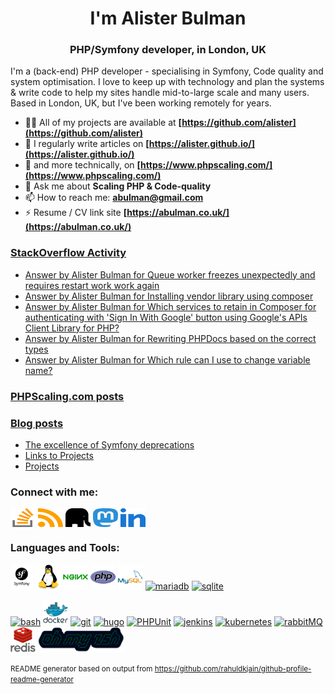 <h1 align="center">I'm Alister Bulman</h1>
<h3 align="center">PHP/Symfony developer, in London, UK</h3>

I'm a (back-end) PHP developer - specialising in Symfony, Code quality and system optimisation. I love to keep up with technology and plan the systems & write code to help my sites handle mid-to-large scale and many users. Based in London, UK, but I've been working remotely for years.


- 👨‍💻 All of my projects are available at **[https://github.com/alister](https://github.com/alister)**
- 📝 I regularly write articles on **[https://alister.github.io/](https://alister.github.io/)**
- 📝 and more technically, on **[https://www.phpscaling.com/](https://www.phpscaling.com/)**
- 💬 Ask me about **Scaling PHP & Code-quality**
- 📫 How to reach me: **abulman@gmail.com**
- ⚡ Resume / CV link site **[https://abulman.co.uk/](https://abulman.co.uk/)**

### [StackOverflow Activity](https://stackoverflow.com/users/6216)
<!-- STACKOVERFLOW:START -->
- [Answer by Alister Bulman for Queue worker freezes unexpectedly and requires restart work work again](https://stackoverflow.com/questions/77755825/queue-worker-freezes-unexpectedly-and-requires-restart-work-work-again/77758946#77758946)
- [Answer by Alister Bulman for Installing vendor library using composer](https://stackoverflow.com/questions/77466723/installing-vendor-library-using-composer/77466782#77466782)
- [Answer by Alister Bulman for Which services to retain in Composer for authenticating with &#39;Sign In With Google&#39; button using Google&#39;s APIs Client Library for PHP?](https://stackoverflow.com/questions/77280133/which-services-to-retain-in-composer-for-authenticating-with-sign-in-with-googl/77317327#77317327)
- [Answer by Alister Bulman for Rewriting PHPDocs based on the correct types](https://stackoverflow.com/questions/76497668/rewriting-phpdocs-based-on-the-correct-types/77218104#77218104)
- [Answer by Alister Bulman for Which rule can I use to change variable name?](https://stackoverflow.com/questions/75309289/which-rule-can-i-use-to-change-variable-name/75315862#75315862)
<!-- STACKOVERFLOW:END -->

### [PHPScaling.com posts](https://www.phpscaling.com/)
<!-- PHPSCALING-LIST:START -->
<!-- PHPSCALING-LIST:END -->

### [Blog posts](https://alister.github.io/)
<!-- BLOG-POST-LIST:START -->
- [The excellence of Symfony deprecations](https://alister.github.io/blog/2022/12/21/the-excellence-of-symfony-deprecations/)
- [Links to Projects](https://alister.github.io/blog/2022/03/07/links-to-projects/)
- [Projects](https://alister.github.io/projects/)
<!-- BLOG-POST-LIST:END -->

<h3 align="left">Connect with me:</h3>
<p align="left">
<a href="https://stackoverflow.com/users/6216" target="blank"><img align="center" src="./images/stack-overflow.svg" alt="Alister Bulman @ Stackoverflow" height="30" width="40" /></a>
<a href="https://alister.github.io/" target="blank"><img align="center" src="./images/rss.svg" alt="alister.github.io tech-blog" title="alister.github.io tech-blog" height="30" width="40" /></a>
<a href="https://www.phpscaling.com/" target="blank"><img align="center" src="./images/elephpant.svg" alt="www.phpscaling.com tech-blog" title="www.phpscaling.com tech-blog" height="30" width="40" /></a>
<a href="https://mastodon.cloud/@Alister" target="blank"><img align="center" src="./images/Mastodon_Logotype_Simple.svg" alt="@Alister@mastodon.cloud" height="30" width="40" /></a>
<a href="https://www.linkedin.com/in/alisterbulman/" target="blank"><img align="center" src="./images/linked-in-alt.svg" alt="alister.bulman @ LinkedIn" height="30" width="40" /></a>
</p>

<h3 align="left">Languages and Tools:</h3>
<p align="left">
  <a href="https://symfony.com" target="_blank" rel="noreferrer"><img src="./images/symfony_black_03.svg" alt="symfony" height="40"/></a>
  <a href="https://www.linux.org/" target="_blank" rel="noreferrer"><img src="https://raw.githubusercontent.com/devicons/devicon/master/icons/linux/linux-original.svg" alt="linux" height="40"/></a>
  <a href="https://www.nginx.com" target="_blank" rel="noreferrer"><img src="https://raw.githubusercontent.com/devicons/devicon/master/icons/nginx/nginx-original.svg" alt="nginx" height="40"/></a> <a href="https://www.php.net" target="_blank" rel="noreferrer"><img src="https://raw.githubusercontent.com/devicons/devicon/master/icons/php/php-original.svg" alt="php" height="40"/></a>
  <a href="https://www.mysql.com/" target="_blank" rel="noreferrer"><img src="https://raw.githubusercontent.com/devicons/devicon/master/icons/mysql/mysql-original-wordmark.svg" alt="mysql" height="40"/></a>
  <a href="https://mariadb.org/" target="_blank" rel="noreferrer"><img src="https://www.vectorlogo.zone/logos/mariadb/mariadb-icon.svg" alt="mariadb" height="40"/></a>
  <a href="https://www.sqlite.org/" target="_blank" rel="noreferrer"><img src="https://www.vectorlogo.zone/logos/sqlite/sqlite-icon.svg" alt="sqlite" height="40"/></a>

  <a href="https://www.gnu.org/software/bash/" target="_blank" rel="noreferrer"><img src="https://www.vectorlogo.zone/logos/gnu_bash/gnu_bash-icon.svg" alt="bash" width="40" height="40"/></a>
  <a href="https://www.docker.com/" target="_blank" rel="noreferrer"><img src="https://raw.githubusercontent.com/devicons/devicon/master/icons/docker/docker-original-wordmark.svg" alt="docker" width="40" height="40"/></a>
  <a href="https://git-scm.com/" target="_blank" rel="noreferrer"><img src="https://www.vectorlogo.zone/logos/git-scm/git-scm-icon.svg" alt="git" width="40" height="40"/></a>
  <a href="https://gohugo.io/" target="_blank" rel="noreferrer"><img src="https://api.iconify.design/logos-hugo.svg" alt="hugo" height="40"/></a>
  <a href="[https://jasmine.github.io/](https://phpunit.de/)" target="_blank" rel="noreferrer"><img src="https://phpunit.de/img/phpunit.svg" alt="PHPUnit" height="40"/></a>
  <a href="https://www.jenkins.io" target="_blank" rel="noreferrer"><img src="https://www.vectorlogo.zone/logos/jenkins/jenkins-icon.svg" alt="jenkins" width="40" height="40"/></a>
  <a href="https://kubernetes.io" target="_blank" rel="noreferrer"><img src="https://www.vectorlogo.zone/logos/kubernetes/kubernetes-icon.svg" alt="kubernetes" width="40" height="40"/></a>
  <a href="https://www.rabbitmq.com" target="_blank" rel="noreferrer"><img src="https://www.vectorlogo.zone/logos/rabbitmq/rabbitmq-icon.svg" alt="rabbitMQ" width="40" height="40"/></a>
  <a href="https://redis.io" target="_blank" rel="noreferrer"><img src="https://raw.githubusercontent.com/devicons/devicon/master/icons/redis/redis-original-wordmark.svg" alt="redis" width="40" height="40"/></a>
  <a href="https://github.com/ohmyzsh/ohmyzsh" target="_blank" rel="noreferrer"><img src="./images/oh-my-zsh.png" alt="oh-my-zsh" height="40"/></a>
</p>


<!--
### Hi there 👋
**alister/alister** is a ✨ _special_ ✨ repository because its `README.md` (this file) appears on your GitHub profile.

Here are some ideas to get you started:

- 🔭 I’m currently working on ...
- 🌱 I’m currently learning ...
- 👯 I’m looking to collaborate on ...
- 🤔 I’m looking for help with ...
- 💬 Ask me about ...
- 📫 How to reach me: ...
- 😄 Pronouns: ...
- ⚡ Fun fact: ...
-->

<small>README generator based on output from https://github.com/rahuldkjain/github-profile-readme-generator </small>
